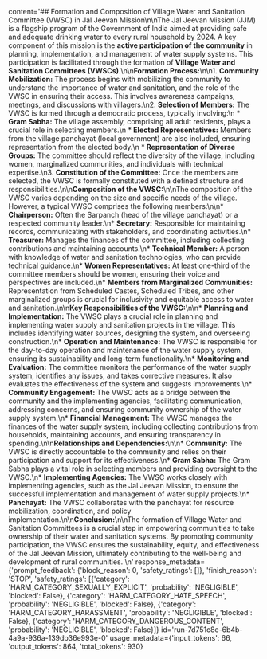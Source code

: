 content='## Formation and Composition of Village Water and Sanitation Committee (VWSC) in Jal Jeevan Mission\n\nThe Jal Jeevan Mission (JJM) is a flagship program of the Government of India aimed at providing safe and adequate drinking water to every rural household by 2024. A key component of this mission is the **active participation of the community** in planning, implementation, and management of water supply systems. This participation is facilitated through the formation of **Village Water and Sanitation Committees (VWSCs)**.\n\n**Formation Process:**\n\n1. **Community Mobilization:** The process begins with mobilizing the community to understand the importance of water and sanitation, and the role of the VWSC in ensuring their access. This involves awareness campaigns, meetings, and discussions with villagers.\n2. **Selection of Members:** The VWSC is formed through a democratic process, typically involving:\n    * **Gram Sabha:** The village assembly, comprising all adult residents, plays a crucial role in selecting members.\n    * **Elected Representatives:**  Members from the village panchayat (local government) are also included, ensuring representation from the elected body.\n    * **Representation of Diverse Groups:** The committee should reflect the diversity of the village, including women, marginalized communities, and individuals with technical expertise.\n3. **Constitution of the Committee:** Once the members are selected, the VWSC is formally constituted with a defined structure and responsibilities.\n\n**Composition of the VWSC:**\n\nThe composition of the VWSC varies depending on the size and specific needs of the village. However, a typical VWSC comprises the following members:\n\n* **Chairperson:**  Often the Sarpanch (head of the village panchayat) or a respected community leader.\n* **Secretary:** Responsible for maintaining records, communicating with stakeholders, and coordinating activities.\n* **Treasurer:** Manages the finances of the committee, including collecting contributions and maintaining accounts.\n* **Technical Member:**  A person with knowledge of water and sanitation technologies, who can provide technical guidance.\n* **Women Representatives:**  At least one-third of the committee members should be women, ensuring their voice and perspectives are included.\n* **Members from Marginalized Communities:**  Representation from Scheduled Castes, Scheduled Tribes, and other marginalized groups is crucial for inclusivity and equitable access to water and sanitation.\n\n**Key Responsibilities of the VWSC:**\n\n* **Planning and Implementation:** The VWSC plays a crucial role in planning and implementing water supply and sanitation projects in the village. This includes identifying water sources, designing the system, and overseeing construction.\n* **Operation and Maintenance:**  The VWSC is responsible for the day-to-day operation and maintenance of the water supply system, ensuring its sustainability and long-term functionality.\n* **Monitoring and Evaluation:** The committee monitors the performance of the water supply system, identifies any issues, and takes corrective measures. It also evaluates the effectiveness of the system and suggests improvements.\n* **Community Engagement:** The VWSC acts as a bridge between the community and the implementing agencies, facilitating communication, addressing concerns, and ensuring community ownership of the water supply system.\n* **Financial Management:**  The VWSC manages the finances of the water supply system, including collecting contributions from households, maintaining accounts, and ensuring transparency in spending.\n\n**Relationships and Dependencies:**\n\n* **Community:** The VWSC is directly accountable to the community and relies on their participation and support for its effectiveness.\n* **Gram Sabha:** The Gram Sabha plays a vital role in selecting members and providing oversight to the VWSC.\n* **Implementing Agencies:** The VWSC works closely with implementing agencies, such as the Jal Jeevan Mission, to ensure the successful implementation and management of water supply projects.\n* **Panchayat:** The VWSC collaborates with the panchayat for resource mobilization, coordination, and policy implementation.\n\n**Conclusion:**\n\nThe formation of Village Water and Sanitation Committees is a crucial step in empowering communities to take ownership of their water and sanitation systems. By promoting community participation, the VWSC ensures the sustainability, equity, and effectiveness of the Jal Jeevan Mission, ultimately contributing to the well-being and development of rural communities. \n' response_metadata={'prompt_feedback': {'block_reason': 0, 'safety_ratings': []}, 'finish_reason': 'STOP', 'safety_ratings': [{'category': 'HARM_CATEGORY_SEXUALLY_EXPLICIT', 'probability': 'NEGLIGIBLE', 'blocked': False}, {'category': 'HARM_CATEGORY_HATE_SPEECH', 'probability': 'NEGLIGIBLE', 'blocked': False}, {'category': 'HARM_CATEGORY_HARASSMENT', 'probability': 'NEGLIGIBLE', 'blocked': False}, {'category': 'HARM_CATEGORY_DANGEROUS_CONTENT', 'probability': 'NEGLIGIBLE', 'blocked': False}]} id='run-7d751c8e-6b4b-4a9a-936a-139db36e993e-0' usage_metadata={'input_tokens': 66, 'output_tokens': 864, 'total_tokens': 930}